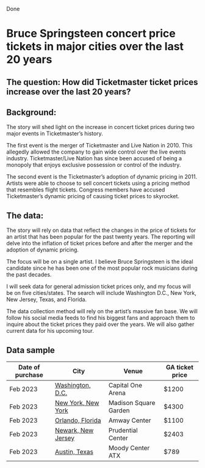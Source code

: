 Done
# Bruce Springsteen concert price tickets in major cities over the last 20 years

## The question: How did Ticketmaster ticket prices increase over the last 20 years?

## Background:
The story will shed light on the increase in concert ticket prices during two major events in Ticketmaster’s history. 

The first event is the merger of Ticketmaster and Live Nation in 2010. This allegedly allowed the company to gain wide control over the live events industry. Ticketmaster/Live Nation has since been accused of being a monopoly that enjoys exclusive possession or control of the industry.

The second event is the Ticketmaster’s adoption of dynamic pricing in 2011. Artists were able to choose to sell concert tickets using a pricing method that resembles flight tickets. Congress members have accused Ticketmaster’s dynamic pricing of causing ticket prices to skyrocket. 

## The data:
The story will rely on data that reflect the changes in the price of tickets for an artist that has been popular for the past twenty years. The reporting will delve into the inflation of ticket prices before and after the merger and the adoption of dynamic pricing. 

The focus will be on a single artist. I believe Bruce Springsteen is the ideal candidate since he has been one of the most popular rock musicians during the past decades. 

I will seek data for general admission ticket prices only, and my focus will be on five cities/states. The search will include Washington D.C., New York, New Jersey, Texas, and Florida. 

The data collection method will rely on the artist’s massive fan base. We will follow his social media feeds to find his biggest fans and approach them to inquire about the ticket prices they paid over the years. We will also gather current data for his upcoming tour. 




## Data sample

| Date of purchase | City | Venue | GA ticket price | 
| ---------------- | ---- | ------|-----------------|
| Feb 2023 | [Washington, D.C.](https://www.ticketmaster.com/bruce-springsteen-and-the-e-street-washington-district-of-columbia-03-27-2023/event/15005CC3B186697F) | Capital One Arena | $1200 |
| Feb 2023 | [New York, New York](https://www.ticketmaster.com/bruce-springsteen-and-the-e-street-new-york-new-york-04-01-2023/event/3B005CEBA7D011FD) | Madison Square Garden | $4300 |
| Feb 2023 | [Orlando, Florida](https://www.ticketmaster.com/bruce-springsteen-and-the-e-street-orlando-florida-02-05-2023/event/22005CE59BEDAAB1) | Amway Center | $1100 |
| Feb 2023 | [Newark, New Jersey](https://www.ticketmaster.com/bruce-springsteen-and-the-e-street-newark-new-jersey-04-14-2023/event/02005CEBBAF23830) | Prudential Center | $2403 |
| Feb 2023 | [Austin, Texas](https://www.ticketmaster.com/bruce-springsteen-and-the-e-street-austin-texas-02-16-2023/event/3A005CC7D8B87A42) | Moody Center ATX | $789 |






